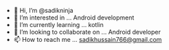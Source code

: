 - 👋 Hi, I’m @sadikninja
- 👀 I’m interested in ... Android development 
- 🌱 I’m currently learning ... kotlin
- 💞️ I’m looking to collaborate on ... Android developer
- 📫 How to reach me ... sadikhussain766@gmail.com

<!---
sadikninja/sadikninja is a ✨ special ✨ repository because its `README.md` (this file) appears on your GitHub profile.
You can click the Preview link to take a look at your changes.
--->
